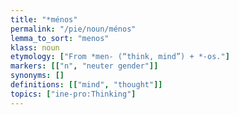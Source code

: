 ```yaml
---
title: "*ménos"
permalink: "/pie/noun/ménos"
lemma_to_sort: "menos"
klass: noun
etymology: ["From *men- (“think, mind”) +‎ *-os."]
markers: [["n", "neuter gender"]]
synonyms: []
definitions: [["mind", "thought"]]
topics: ["ine-pro:Thinking"]
---
```

